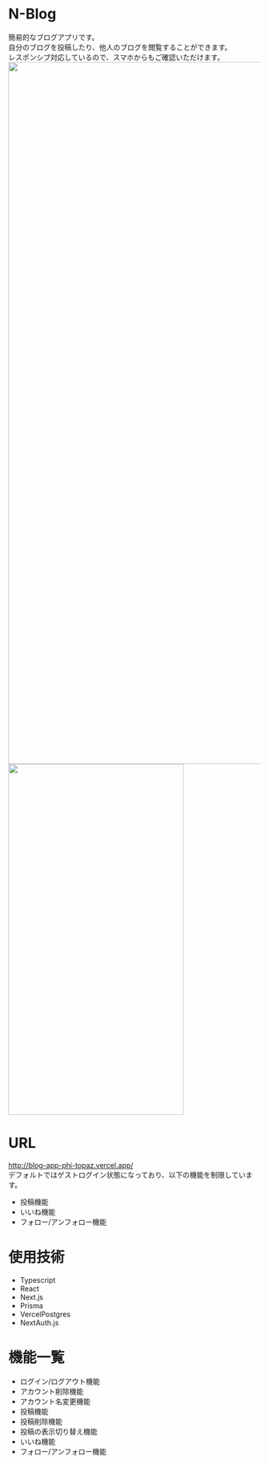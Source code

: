 # N-Blog
簡易的なブログアプリです。<br>
自分のブログを投稿したり、他人のブログを閲覧することができます。<br>
レスポンシブ対応しているので、スマホからもご確認いただけます。
<img width="1400" src="/images/スクリーンショット 2024-11-27 124045.png">
<img width="350" height="700" src= "/images/S__37634053.jpg">

# URL
http://blog-app-phi-topaz.vercel.app/<br>
デフォルトではゲストログイン状態になっており、以下の機能を制限しています。
- 投稿機能
- いいね機能
- フォロー/アンフォロー機能

# 使用技術
- Typescript
- React
- Next.js
- Prisma
- VercelPostgres
- NextAuth.js

# 機能一覧
- ログイン/ログアウト機能
- アカウント削除機能
- アカウント名変更機能
- 投稿機能
- 投稿削除機能
- 投稿の表示切り替え機能
- いいね機能
- フォロー/アンフォロー機能

